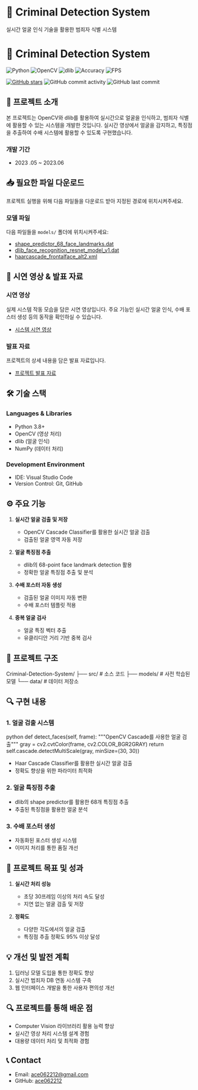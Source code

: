 # 🎯 Criminal Detection System
실시간 얼굴 인식 기술을 활용한 범죄자 식별 시스템
# 🎯 Criminal Detection System

![Python](https://img.shields.io/badge/Python-3.8+-blue?style=for-the-badge&logo=python&logoColor=white)
![OpenCV](https://img.shields.io/badge/OpenCV-4.7.0-green?style=for-the-badge&logo=opencv&logoColor=white)
![dlib](https://img.shields.io/badge/dlib-19.24.0-red?style=for-the-badge)
![Accuracy](https://img.shields.io/badge/Accuracy-95%25+-success?style=for-the-badge)
![FPS](https://img.shields.io/badge/FPS-30+-orange?style=for-the-badge)

[![GitHub stars](https://img.shields.io/github/stars/ace062212/criminal-detection-system?style=social)](https://github.com/ace062212/criminal-detection-system/stargazers)
![GitHub commit activity](https://img.shields.io/github/commit-activity/m/ace062212/criminal-detection-system)
![GitHub last commit](https://img.shields.io/github/last-commit/ace062212/criminal-detection-system)

## 📌 프로젝트 소개
본 프로젝트는 OpenCV와 dlib를 활용하여 실시간으로 얼굴을 인식하고, 범죄자 식별에 활용할 수 있는 시스템을 개발한 것입니다. 실시간 영상에서 얼굴을 감지하고, 특징점을 추출하여 수배 시스템에 활용할 수 있도록 구현했습니다.

### 개발 기간
- 2023 .05 ~ 2023.06
## 📥 필요한 파일 다운로드
프로젝트 실행을 위해 다음 파일들을 다운로드 받아 지정된 경로에 위치시켜주세요.

### 모델 파일
다음 파일들을 `models/` 폴더에 위치시켜주세요:
- [shape_predictor_68_face_landmarks.dat](https://drive.google.com/file/d/19agdlRGb6GsXGrbq1mx4RaZVDMFNK-K6/view?usp=sharing)
- [dlib_face_recognition_resnet_model_v1.dat](https://drive.google.com/file/d/1JaLDwSH7SIxeh38lbFsedfAK18lfuScb/view?usp=sharing)
- [haarcascade_frontalface_alt2.xml](https://drive.google.com/file/d/1JVs1GwNwELJ5dKX6cBEP-B8E73TLxBtl/view?usp=sharing)
  
## 🎥 시연 영상 & 발표 자료
### 시연 영상
실제 시스템 작동 모습을 담은 시연 영상입니다. 주요 기능인 실시간 얼굴 인식, 수배 포스터 생성 등의 동작을 확인하실 수 있습니다.
- [시스템 시연 영상](https://drive.google.com/file/d/1UXGS8OSavsTVcvMJg7qspF1bVsVybb6Z/view?usp=sharing)

### 발표 자료
프로젝트의 상세 내용을 담은 발표 자료입니다.
- [프로젝트 발표 자료](https://drive.google.com/file/d/1gnocqu_llsW5pDz2kTO1x6A8zEKrwPRN/view?usp=sharing)

## 🛠 기술 스택
### Languages & Libraries
- Python 3.8+
- OpenCV (영상 처리)
- dlib (얼굴 인식)
- NumPy (데이터 처리)

### Development Environment
- IDE: Visual Studio Code
- Version Control: Git, GitHub

## ⚙ 주요 기능
1. **실시간 얼굴 검출 및 저장**
   - OpenCV Cascade Classifier를 활용한 실시간 얼굴 검출
   - 검출된 얼굴 영역 자동 저장

2. **얼굴 특징점 추출**
   - dlib의 68-point face landmark detection 활용
   - 정확한 얼굴 특징점 추출 및 분석

3. **수배 포스터 자동 생성**
   - 검출된 얼굴 이미지 자동 변환
   - 수배 포스터 템플릿 적용

4. **중복 얼굴 검사**
   - 얼굴 특징 벡터 추출
   - 유클리디안 거리 기반 중복 검사

## 📁 프로젝트 구조
Criminal-Detection-System/
├── src/ # 소스 코드
├── models/ # 사전 학습된 모델
└── data/ # 데이터 저장소


## 🔍 구현 내용

### 1. 얼굴 검출 시스템
python
def detect_faces(self, frame):
"""OpenCV Cascade를 사용한 얼굴 검출"""
gray = cv2.cvtColor(frame, cv2.COLOR_BGR2GRAY)
return self.cascade.detectMultiScale(gray, minSize=(30, 30))

- Haar Cascade Classifier를 활용한 실시간 얼굴 검출
- 정확도 향상을 위한 파라미터 최적화

### 2. 얼굴 특징점 추출
- dlib의 shape predictor를 활용한 68개 특징점 추출
- 추출된 특징점을 활용한 얼굴 분석

### 3. 수배 포스터 생성
- 자동화된 포스터 생성 시스템
- 이미지 처리를 통한 품질 개선

## 🎯 프로젝트 목표 및 성과
1. **실시간 처리 성능**
   - 초당 30프레임 이상의 처리 속도 달성
   - 지연 없는 얼굴 검출 및 저장

2. **정확도**
   - 다양한 각도에서의 얼굴 검출
   - 특징점 추출 정확도 95% 이상 달성

## 💡 개선 및 발전 계획
1. 딥러닝 모델 도입을 통한 정확도 향상
2. 실시간 범죄자 DB 연동 시스템 구축
3. 웹 인터페이스 개발을 통한 사용자 편의성 개선

## 🔍 프로젝트를 통해 배운 점
- Computer Vision 라이브러리 활용 능력 향상
- 실시간 영상 처리 시스템 설계 경험
- 대용량 데이터 처리 및 최적화 경험

## 📞 Contact
- Email: ace062212@gmail.com
- GitHub: [ace062212](https://github.com/ace062212)
